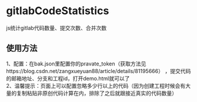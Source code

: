 # gitlabCodeStatistics
js统计gitlab代码数量、提交次数、合并次数
## 使用方法
1、配置：在bak.json里配置你的pravate_token（获取方法见https://blog.csdn.net/zangxueyuan88/article/details/81195666）   ，提交代码的邮箱地址、分支和工程id，打开demo.html就可以了    
2、温馨提示：页面上可以配置忽略多少行以上的代码（因为创建工程时候会有大量的复制粘贴非原创代码计算在内，排除了之后就跟接近真实的代码数量）
